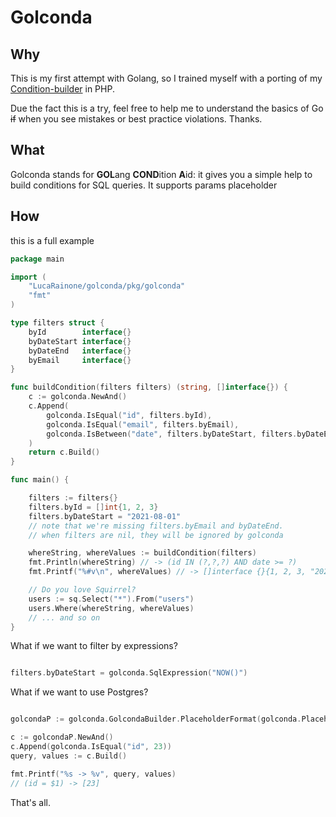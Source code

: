# Golconda

## Why

This is my first attempt with Golang, so I trained myself with a porting of my [Condition-builder](https://github.com/LucaRainone/condition-builder) in PHP.

Due the fact this is a try, feel free to help me to understand the basics of Go ~~if~~ when you see mistakes or best practice violations. Thanks.

## What

Golconda stands for **GOL**ang **COND**ition **A**id: it gives you a simple help to build conditions for SQL queries. It supports params placeholder

## How

this is a full example

```go
package main

import (
    "LucaRainone/golconda/pkg/golconda"
    "fmt"
)

type filters struct {
    byId        interface{}
    byDateStart interface{}
    byDateEnd   interface{}
    byEmail     interface{}
}

func buildCondition(filters filters) (string, []interface{}) {
    c := golconda.NewAnd()
    c.Append(
        golconda.IsEqual("id", filters.byId),
        golconda.IsEqual("email", filters.byEmail),
        golconda.IsBetween("date", filters.byDateStart, filters.byDateEnd),
    )
    return c.Build()
}

func main() {

    filters := filters{}
    filters.byId = []int{1, 2, 3}
    filters.byDateStart = "2021-08-01"
    // note that we're missing filters.byEmail and byDateEnd.
    // when filters are nil, they will be ignored by golconda

    whereString, whereValues := buildCondition(filters)
    fmt.Println(whereString) // -> (id IN (?,?,?) AND date >= ?)
    fmt.Printf("%#v\n", whereValues) // -> []interface {}{1, 2, 3, "2021-08-01"}

    // Do you love Squirrel?
    users := sq.Select("*").From("users")
    users.Where(whereString, whereValues)
    // ... and so on
}


```

What if we want to filter by expressions?

```go

filters.byDateStart = golconda.SqlExpression("NOW()")

```

What if we want to use Postgres?

```go

golcondaP := golconda.GolcondaBuilder.PlaceholderFormat(golconda.PlaceholderDollar)

c := golcondaP.NewAnd()
c.Append(golconda.IsEqual("id", 23))
query, values := c.Build()

fmt.Printf("%s -> %v", query, values)
// (id = $1) -> [23]

```

That's all.
